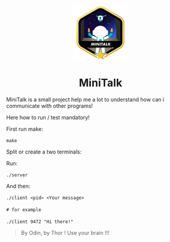 <p align="center">
	<img src=".badge/minitalkm.png"/>
</p> 

<h1 align="center">
	MiniTalk
</h1> 

MiniTalk is a small project help me a lot to understand how can i communicate with other programs!

Here how to run / test mandatory!

First run make:

```shell
make
```

Split or create a two terminals:

Run:

```shell
./server
```

And then:

```shell
./client <pid> <Your message>

# for example

./client 9472 "Hi there!"
```

> By Odin, by Thor ! Use your brain !!!
